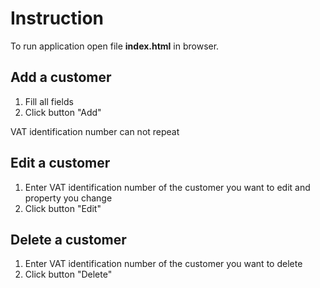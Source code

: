 # Instruction
To run application open file **index.html** in browser.

## Add a customer
1. Fill all fields
2. Click button "Add"

VAT identification number can not repeat

## Edit a customer
1. Enter VAT identification number of the customer you want to edit and property you change
2. Click button "Edit"

## Delete a customer
1. Enter VAT identification number of the customer you want to delete
2. Click button "Delete"
